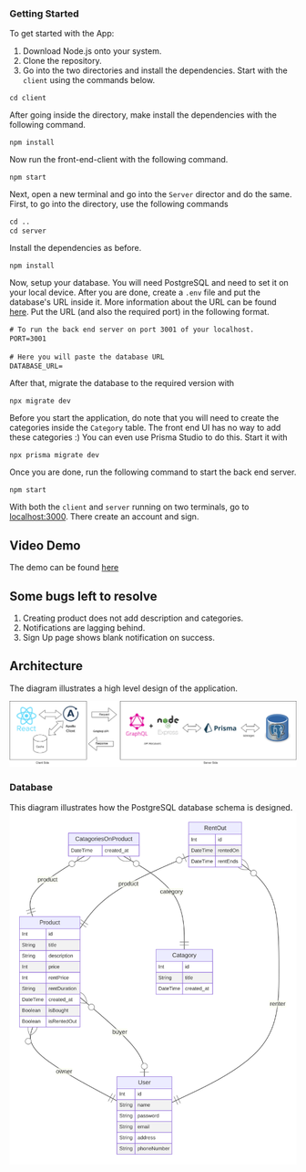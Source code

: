 ### Getting Started

To get started with the App:

1. Download Node.js onto your system.
2. Clone the repository.
3. Go into the two directories and install the dependencies. Start with the `client` using the commands below.

```
cd client
```

After going inside the directory, make install the dependencies with the following command.

```
npm install
```

Now run the front-end-client with the following command.

```
npm start
```

Next, open a new terminal and go into the `Server` director and do the same. First, to go into the directory, use the following commands

```
cd ..
cd server
```

Install the dependencies as before.

```
npm install
```

Now, setup your database. You will need PostgreSQL and need to set it on your local device. After you are done, create a `.env` file and put the database's URL inside it. More information about the URL can be found [here](https://www.prisma.io/docs/concepts/database-connectors/postgresql). Put the URL (and also the required port) in the following format.

```
# To run the back end server on port 3001 of your localhost.
PORT=3001

# Here you will paste the database URL
DATABASE_URL=
```

After that, migrate the database to the required version with

```
npx migrate dev
```

Before you start the application, do note that you will need to create the categories inside the `Category` table. The front end UI has no way to add these categories :)
You can even use Prisma Studio to do this. Start it with

```
npx prisma migrate dev
```

Once you are done, run the following command to start the back end server.

```
npm start
```

With both the `client` and `server` running on two terminals, go to [localhost:3000](http://localhost:3000). There create an account and sign.

## Video Demo

The demo can be found [here](https://drive.google.com/file/d/1dYn-zjO05VbPUEM16YRESVJ1hF_Od5KY/view?usp=sharing)

## Some bugs left to resolve

1. Creating product does not add description and categories.
2. Notifications are lagging behind.
3. Sign Up page shows blank notification on success.

## Architecture

The diagram illustrates a high level design of the application.

![alt text](./architecture.png)

### Database

This diagram illustrates how the PostgreSQL database schema is designed.
![alt text](./prisma-erd.svg)
